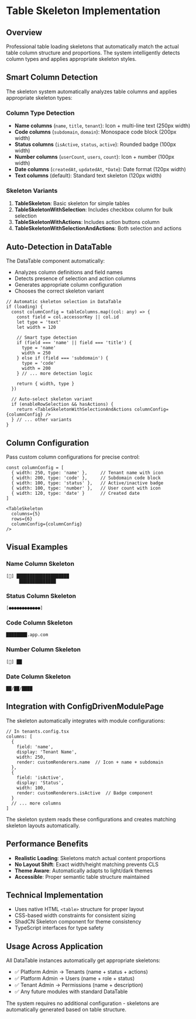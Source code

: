 # Table Skeleton Implementation

## Overview
Professional table loading skeletons that automatically match the actual table column structure and proportions. The system intelligently detects column types and applies appropriate skeleton styles.

## Smart Column Detection
The skeleton system automatically analyzes table columns and applies appropriate skeleton types:

### Column Type Detection
- **Name columns** (`name`, `title`, `tenant`): Icon + multi-line text (250px width)
- **Code columns** (`subdomain`, `domain`): Monospace code block (200px width)  
- **Status columns** (`isActive`, `status`, `active`): Rounded badge (100px width)
- **Number columns** (`userCount`, `users`, `count`): Icon + number (100px width)
- **Date columns** (`createdAt`, `updatedAt`, `*Date`): Date format (120px width)
- **Text columns** (default): Standard text skeleton (120px width)

### Skeleton Variants
1. **TableSkeleton**: Basic skeleton for simple tables
2. **TableSkeletonWithSelection**: Includes checkbox column for bulk selection
3. **TableSkeletonWithActions**: Includes action buttons column
4. **TableSkeletonWithSelectionAndActions**: Both selection and actions

## Auto-Detection in DataTable
The DataTable component automatically:
- Analyzes column definitions and field names
- Detects presence of selection and action columns
- Generates appropriate column configuration
- Chooses the correct skeleton variant

```tsx
// Automatic skeleton selection in DataTable
if (loading) {
  const columnConfig = tableColumns.map((col: any) => {
    const field = col.accessorKey || col.id
    let type = 'text'
    let width = 120
    
    // Smart type detection
    if (field === 'name' || field === 'title') {
      type = 'name'
      width = 250
    } else if (field === 'subdomain') {
      type = 'code' 
      width = 200
    } // ... more detection logic
    
    return { width, type }
  })
  
  // Auto-select skeleton variant
  if (enableRowSelection && hasActions) {
    return <TableSkeletonWithSelectionAndActions columnConfig={columnConfig} />
  } // ... other variants
}
```

## Column Configuration
Pass custom column configurations for precise control:

```tsx
const columnConfig = [
  { width: 250, type: 'name' },     // Tenant name with icon
  { width: 200, type: 'code' },     // Subdomain code block
  { width: 100, type: 'status' },   // Active/inactive badge
  { width: 100, type: 'number' },   // User count with icon
  { width: 120, type: 'date' }      // Created date
]

<TableSkeleton 
  columns={5} 
  rows={6} 
  columnConfig={columnConfig} 
/>
```

## Visual Examples

### Name Column Skeleton
```
[🏢] ████████████████████
     ██████████████
```

### Status Column Skeleton  
```
[●●●●●●●●●●●●]
```

### Code Column Skeleton
```
████████.app.com
```

### Number Column Skeleton
```
[👥] ██
```

### Date Column Skeleton
```
██/██/████
```

## Integration with ConfigDrivenModulePage
The skeleton automatically integrates with module configurations:

```tsx
// In tenants.config.tsx
columns: [
  {
    field: 'name',
    display: 'Tenant Name', 
    width: 250,
    render: customRenderers.name  // Icon + name + subdomain
  },
  {
    field: 'isActive',
    display: 'Status',
    width: 100,
    render: customRenderers.isActive  // Badge component
  }
  // ... more columns
]
```

The skeleton system reads these configurations and creates matching skeleton layouts automatically.

## Performance Benefits
- **Realistic Loading**: Skeletons match actual content proportions
- **No Layout Shift**: Exact width/height matching prevents CLS
- **Theme Aware**: Automatically adapts to light/dark themes
- **Accessible**: Proper semantic table structure maintained

## Technical Implementation
- Uses native HTML `<table>` structure for proper layout
- CSS-based width constraints for consistent sizing
- ShadCN Skeleton component for theme consistency
- TypeScript interfaces for type safety

## Usage Across Application
All DataTable instances automatically get appropriate skeletons:
- ✅ Platform Admin → Tenants (name + status + actions)
- ✅ Platform Admin → Users (name + role + status)  
- ✅ Tenant Admin → Permissions (name + description)
- ✅ Any future modules with standard DataTable

The system requires no additional configuration - skeletons are automatically generated based on table structure. 